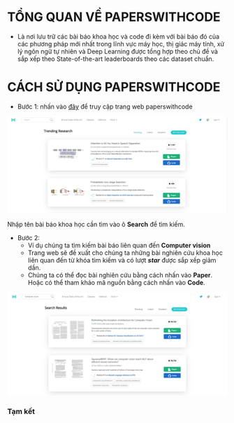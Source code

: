 # TỔNG QUAN VỀ PAPERSWITHCODE
- Là nơi lưu trữ các bài báo khoa học và code đi kèm với bài báo đó của các phương pháp mới nhất trong lĩnh vực máy học, thị giác máy tính, xử lý ngôn ngữ tự nhiên và Deep Learning được tổng hợp theo chủ đề và sắp xếp theo State-of-the-art leaderboards theo các dataset chuẩn.
# CÁCH SỬ DỤNG PAPERSWITHCODE

- Bước 1: nhấn vào [đây](https://paperswithcode.com/) để truy cập trang web paperswithcode

![img](https://raw.githubusercontent.com/kieuvinhh/CS519.L21.KHCL/master/image/paperwithcode1.JPG)

Nhập tên bài báo khoa học cần tìm vào ô **Search** để tìm kiếm.

- Bước 2: 
   - Ví dụ chúng ta tìm kiếm bài báo liên quan đến **Computer vision**
   - Trang web sẽ đề xuất cho chúng ta những bài nghiên cứu khoa học liên quan đến từ khóa tìm kiếm và có lượt ***star*** được sắp xếp giảm dần.
   - Chúng ta có thể đọc bài nghiên cứu bằng cách nhấn vào **Paper**. Hoặc có thể tham khảo mã nguồn bằng cách nhấn vào **Code**.

![img](https://raw.githubusercontent.com/kieuvinhh/CS519.L21.KHCL/master/image/paperwithcode2.JPG)


### Tạm kết